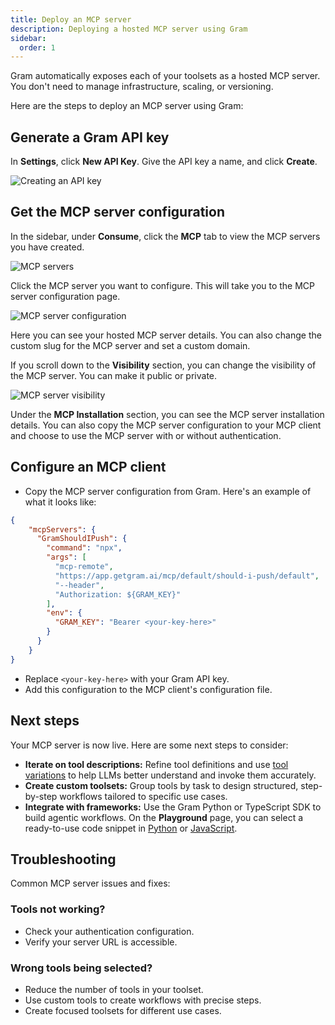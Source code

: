 ```yaml
---
title: Deploy an MCP server
description: Deploying a hosted MCP server using Gram
sidebar:
  order: 1
---
```


Gram automatically exposes each of your toolsets as a hosted MCP server. You don't need to manage infrastructure, scaling, or versioning.

Here are the steps to deploy an MCP server using Gram:

## Generate a Gram API key

In **Settings**, click **New API Key**. Give the API key a name, and click **Create**.

![Creating an API key](/assets/docs/gram/img/guides/build-mcp/04-adding-api-key.png)

## Get the MCP server configuration

In the sidebar, under **Consume**, click the **MCP** tab to view the MCP servers you have created.

![MCP servers](/assets/docs/gram/img/guides/build-mcp/04-mcp-servers.png)

Click the MCP server you want to configure. This will take you to the MCP server configuration page.

![MCP server configuration](/assets/docs/gram/img/guides/build-mcp/04-mcp-details.png)

Here you can see your hosted MCP server details. You can also change the custom slug for the MCP server and set a custom domain. 

If you scroll down to the **Visibility** section, you can change the visibility of the MCP server. You can make it public or private. 

![MCP server visibility](/assets/docs/gram/img/guides/build-mcp/04-mcp-visibility.png)

Under the **MCP Installation** section, you can see the MCP server installation details. You can also copy the MCP server configuration to your MCP client and choose to use the MCP server with or without authentication. 

## Configure an MCP client

- Copy the MCP server configuration from Gram. Here's an example of what it looks like:

```json
{
    "mcpServers": {
      "GramShouldIPush": {
        "command": "npx",
        "args": [
          "mcp-remote",
          "https://app.getgram.ai/mcp/default/should-i-push/default",
          "--header",
          "Authorization: ${GRAM_KEY}"
        ],
        "env": {
          "GRAM_KEY": "Bearer <your-key-here>"
        }
      }
    }
}
```

- Replace `<your-key-here>` with your Gram API key.
- Add this configuration to the MCP client's configuration file.

## Next steps

Your MCP server is now live. Here are some next steps to consider:

- **Iterate on tool descriptions:** Refine tool definitions and use [tool variations](/docs/gram/concepts/tool-variations) to help LLMs better understand and invoke them accurately.
- **Create custom toolsets:** Group tools by task to design structured, step-by-step workflows tailored to specific use cases.
- **Integrate with frameworks:** Use the Gram Python or TypeScript SDK to build agentic workflows. On the **Playground** page, you can select a ready-to-use code snippet in [Python](https://pypi.org/project/gram-ai/) or [JavaScript](https://www.npmjs.com/package/@gram-ai/sdk).

## Troubleshooting

Common MCP server issues and fixes:

### Tools not working?

- Check your authentication configuration.
- Verify your server URL is accessible.

### Wrong tools being selected?

- Reduce the number of tools in your toolset.
- Use custom tools to create workflows with precise steps.
- Create focused toolsets for different use cases.

